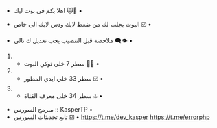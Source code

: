 - اهلا بكم في بوت ليك 😻🎩 • 
- البوت يجلب لك من ضغط لايك ودس لايك الى خاص ☑️ •

- ملاحضة قبل التنصيب يجب تعديل ك تالي 👁‍🗨 •
1) - سطر 7 خلي توكن البوت 🤷‍♂ •
2) - سطر 33 خلي ايدي المطور ☑️ •
3) - سطر 34 خلي معرف القناة 🔝 •

- مبرمج السورس :: KasperTP •
- تابع تحديثات السورس ☑️ •
https://t.me/dev_kasper
https://t.me/errorphp
